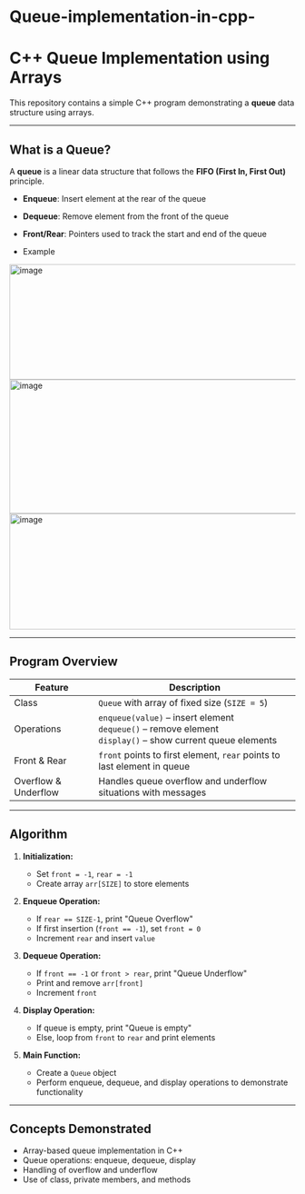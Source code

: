 # Queue-implementation-in-cpp-
# C++ Queue Implementation using Arrays  

This repository contains a simple C++ program demonstrating a **queue** data structure using arrays.  

---

## What is a Queue?  
A **queue** is a linear data structure that follows the **FIFO (First In, First Out)** principle.  
- **Enqueue**: Insert element at the rear of the queue  
- **Dequeue**: Remove element from the front of the queue  
- **Front/Rear**: Pointers used to track the start and end of the queue

- Example 

<img width="683" height="203" alt="image" src="https://github.com/user-attachments/assets/d3f8c383-3c21-41e0-9466-33d7e17a45f7" />

<img width="683" height="236" alt="image" src="https://github.com/user-attachments/assets/bd835062-860b-4687-877c-6534c85657fe" />

<img width="683" height="204" alt="image" src="https://github.com/user-attachments/assets/a13aeda8-5ab0-41d1-a87e-a37ee82bc317" />






---

## Program Overview  

| Feature | Description |
|---------|-------------|
| Class | `Queue` with array of fixed size (`SIZE = 5`) |
| Operations | `enqueue(value)` – insert element<br>`dequeue()` – remove element<br>`display()` – show current queue elements |
| Front & Rear | `front` points to first element, `rear` points to last element in queue |
| Overflow & Underflow | Handles queue overflow and underflow situations with messages |

---

## Algorithm  

1. **Initialization:**  
   - Set `front = -1`, `rear = -1`  
   - Create array `arr[SIZE]` to store elements  

2. **Enqueue Operation:**  
   - If `rear == SIZE-1`, print "Queue Overflow"  
   - If first insertion (`front == -1`), set `front = 0`  
   - Increment `rear` and insert `value`  

3. **Dequeue Operation:**  
   - If `front == -1` or `front > rear`, print "Queue Underflow"  
   - Print and remove `arr[front]`  
   - Increment `front`  

4. **Display Operation:**  
   - If queue is empty, print "Queue is empty"  
   - Else, loop from `front` to `rear` and print elements  

5. **Main Function:**  
   - Create a `Queue` object  
   - Perform enqueue, dequeue, and display operations to demonstrate functionality  

---

## Concepts Demonstrated  
- Array-based queue implementation in C++  
- Queue operations: enqueue, dequeue, display  
- Handling of overflow and underflow  
- Use of class, private members, and methods  
